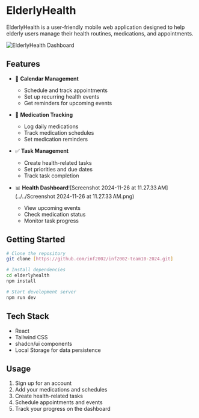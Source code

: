 # ElderlyHealth

ElderlyHealth is a user-friendly mobile web application designed to help elderly users manage their health routines, medications, and appointments.

![ElderlyHealth Dashboard](https://github.com/inf2002/inf2002-team10-2024/blob/refactoring/Screenshot.png)

## Features

- 📅 **Calendar Management**

  - Schedule and track appointments
  - Set up recurring health events
  - Get reminders for upcoming events

- 💊 **Medication Tracking**

  - Log daily medications
  - Track medication schedules
  - Set medication reminders

- ✅ **Task Management**

  - Create health-related tasks
  - Set priorities and due dates
  - Track task completion

- 📊 **Health Dashboard**![Screenshot 2024-11-26 at 11.27.33 AM](../../Screenshot 2024-11-26 at 11.27.33 AM.png)
  - View upcoming events
  - Check medication status
  - Monitor task progress

## Getting Started

```bash
# Clone the repository
git clone [https://github.com/inf2002/inf2002-team10-2024.git]

# Install dependencies
cd elderlyhealth
npm install

# Start development server
npm run dev
```

## Tech Stack

- React
- Tailwind CSS
- shadcn/ui components
- Local Storage for data persistence

## Usage

1. Sign up for an account
2. Add your medications and schedules
3. Create health-related tasks
4. Schedule appointments and events
5. Track your progress on the dashboard

